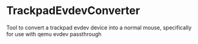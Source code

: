 # TrackpadEvdevConverter
Tool to convert a trackpad evdev device into a normal mouse, specifically for use with qemu evdev passthrough
